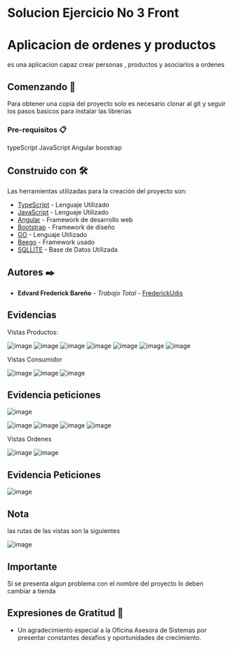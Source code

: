 # Solucion Ejercicio No 3 Front
# Aplicacion de ordenes y productos

es una aplicacion capaz crear personas , productos y asociarlos a ordenes

## Comenzando 🚀

Para obtener una copia del proyecto solo es necesario clonar al git y seguir los pasos basicos para instalar las librerias

### Pre-requisitos 📋

typeScript
JavaScript
Angular
boostrap

## Construido con 🛠️

Las herramientas utilizadas para la creación del proyecto son:

- [TypeScript](https://www.typescriptlang.org/) - Lenguaje Utilizado
- [JavaScript](https://developer.mozilla.org/en-US/docs/Web/JavaScript) - Lenguaje Utilizado
- [Angular](https://angular.io/) - Framework de desarrollo web
- [Bootstrap](https://getbootstrap.com/) - Framework de diseño
- [GO](https://go.dev/) - Lenguaje Utilizado
- [Beego](https://github.com/beego) - Framework usado
- [SQLLITE](https://www.sqlite.org/index.html) - Base de Datos Utilizada



## Autores ✒️



* **Edvard Frederick Bareño** - *Trabajo Total* - [FrederickUdis](https://github.com/FrederickUdis)

 

## Evidencias
Vistas Productos:

![image](https://github.com/FrederickUdis/frontApiRest/assets/30853509/484451a6-9e83-41bf-954f-298b2d86b673)
![image](https://github.com/FrederickUdis/frontApiRest/assets/30853509/ad9c224e-f485-40ee-94ce-0bf1d3f9e132)
![image](https://github.com/FrederickUdis/frontApiRest/assets/30853509/9e4ea66e-201c-4110-ae36-c5326613c0b0)
![image](https://github.com/FrederickUdis/frontApiRest/assets/30853509/6d21de3d-6359-40c0-bbf2-ddd5e2cd902f)
![image](https://github.com/FrederickUdis/frontApiRest/assets/30853509/009f2243-6e34-4834-8f4e-0760539def45)
![image](https://github.com/FrederickUdis/frontApiRest/assets/30853509/85b29740-2152-457c-8931-ca071f11e9e9)
![image](https://github.com/FrederickUdis/frontApiRest/assets/30853509/a0c17b3a-2cfa-4ea8-bda6-ccda3ffcc2f6)

Vistas Consumidor

![image](https://github.com/FrederickUdis/frontApiRest/assets/30853509/aeee7bfd-48c8-448f-b3d8-ff8066d24329)
![image](https://github.com/FrederickUdis/frontApiRest/assets/30853509/927c8e86-46d7-4234-9ea4-f92a4c3cc768)
![image](https://github.com/FrederickUdis/frontApiRest/assets/30853509/a1818a6b-9066-4545-8a3f-ef32ad8ee74e)


## Evidencia peticiones
![image](https://github.com/FrederickUdis/frontApiRest/assets/30853509/75743177-bbd2-41e4-ab99-b18b9e01fc66)

![image](https://github.com/FrederickUdis/frontApiRest/assets/30853509/dca26afc-5186-4db5-b46c-aba5dd9859ec)
![image](https://github.com/FrederickUdis/frontApiRest/assets/30853509/78bdb3d9-7996-4cc8-bdb1-1a3d304f550f)
![image](https://github.com/FrederickUdis/frontApiRest/assets/30853509/2f4286f5-b641-45dc-a031-d428b279a809)
![image](https://github.com/FrederickUdis/frontApiRest/assets/30853509/e3829ce8-fe21-45b5-b0a7-5c2333764b5e)

Vistas Ordenes


![image](https://github.com/FrederickUdis/frontApiRest/assets/30853509/e48c4561-df2c-4324-827d-4e6261fe65fb)
![image](https://github.com/FrederickUdis/frontApiRest/assets/30853509/efcbdc26-b3f0-4b2e-9978-fec6174c9842)

## Evidencia Peticiones 

![image](https://github.com/FrederickUdis/frontApiRest/assets/30853509/a0c8b4fa-47cb-4f33-84f1-33ea98748372)

## Nota
las rutas de las vistas son la siguientes 

![image](https://github.com/FrederickUdis/frontApiRest/assets/30853509/af2058bb-23d9-4ab9-91f1-63ffaaa19a47)

## Importante 
Si se presenta algun problema con el nombre del proyecto lo deben cambiar a tienda


## Expresiones de Gratitud 🎁

* Un agradecimiento especial a la Oficina Asesora de Sistemas por presentar constantes desafíos y oportunidades de crecimiento.
